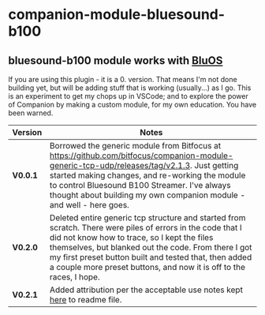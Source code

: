 # companion-module-bluesound-b100

## bluesound-b100 module works with [BluOS](https://www.bluesoundprofessional.com)

If you are using this plugin - it is a 0. version. That means I'm not done building yet, but will be adding stuff that is working (usually...) as I go. This is an experiment to get my chops up in VSCode; and to explore the power of Companion by making a custom module, for my own education. You have been warned.

| Version | Notes| 
| ---------- | -----------------------------------|
| **V0.0.1** | Borrowed the generic module from Bitfocus at https://github.com/bitfocus/companion-module-generic-tcp-udp/releases/tag/v2.1.3. Just getting started making changes, and re-working the module to control Bluesound B100 Streamer. I've always thought about building my own companion module - and well - here goes.|
| **V0.2.0** | Deleted entire generic tcp structure and started from scratch. There were piles of errors in the code that I did not know how to trace, so I kept the files themselves, but blanked out the code. From there I got my first preset button built and tested that, then added a couple more preset buttons, and now it is off to the races, I hope.
| **V0.2.1** | Added attribution per the acceptable use notes kept [here](https://www.bluesoundprofessional.com/wp-content/uploads/2022/10/BluOS-Custom-Integration-API-v1.5.pdf) to readme file.